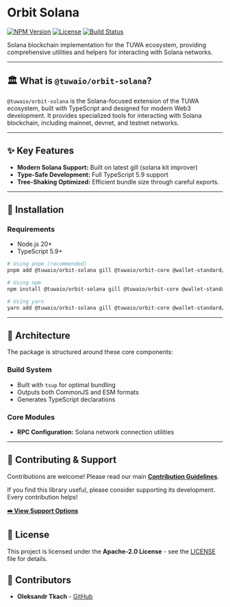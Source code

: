 # Orbit Solana

[![NPM Version](https://img.shields.io/npm/v/@tuwaio/orbit-solana.svg)](https://www.npmjs.com/package/@tuwaio/orbit-solana)
[![License](https://img.shields.io/npm/l/@tuwaio/orbit-solana.svg)](./LICENSE)
[![Build Status](https://img.shields.io/github/actions/workflow/status/TuwaIO/orbit/release.yml?branch=main)](https://github.com/TuwaIO/orbit/actions)

Solana blockchain implementation for the TUWA ecosystem, providing comprehensive utilities and helpers for interacting with Solana networks.

---

## 🏛️ What is `@tuwaio/orbit-solana`?

`@tuwaio/orbit-solana` is the Solana-focused extension of the TUWA ecosystem, built with TypeScript and designed for modern Web3 development. It provides specialized tools for interacting with Solana blockchain, including mainnet, devnet, and testnet networks.

---

## ✨ Key Features

- **Modern Solana Support:** Built on latest gill (solana kit improver)
- **Type-Safe Development:** Full TypeScript 5.9 support
- **Tree-Shaking Optimized:** Efficient bundle size through careful exports.

---

## 💾 Installation

### Requirements
- Node.js 20+
- TypeScript 5.9+

```bash
# Using pnpm (recommended)
pnpm add @tuwaio/orbit-solana gill @tuwaio/orbit-core @wallet-standard/app @wallet-standard/ui-core @wallet-standard/ui-registry

# Using npm
npm install @tuwaio/orbit-solana gill @tuwaio/orbit-core @wallet-standard/app @wallet-standard/ui-core @wallet-standard/ui-registry

# Using yarn
yarn add @tuwaio/orbit-solana gill @tuwaio/orbit-core @wallet-standard/app @wallet-standard/ui-core @wallet-standard/ui-registry
```
---

## 🔧 Architecture

The package is structured around these core components:

### Build System
- Built with `tsup` for optimal bundling
- Outputs both CommonJS and ESM formats
- Generates TypeScript declarations

### Core Modules
- **RPC Configuration:** Solana network connection utilities
---

## 🤝 Contributing & Support

Contributions are welcome! Please read our main **[Contribution Guidelines](https://github.com/TuwaIO/workflows/blob/main/CONTRIBUTING.md)**.

If you find this library useful, please consider supporting its development. Every contribution helps!

[**➡️ View Support Options**](https://github.com/TuwaIO/workflows/blob/main/Donation.md)

## 📄 License

This project is licensed under the **Apache-2.0 License** - see the [LICENSE](./LICENSE) file for details.

## 👥 Contributors

- **Oleksandr Tkach** - [GitHub](https://github.com/Argeare5)